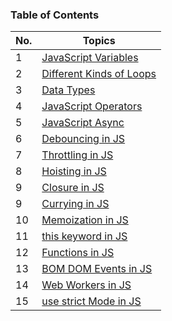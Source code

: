 ### Table of Contents

| No. | Topics                                                                                                                                     |
| --- | ------------------------------------------------------------------------------------------------------------------------------------------ |
| 1   | <a href="https://github.com/sanjay9616/JavaScript/blob/master/JavaScript-Tutorial/Variables/README.md">JavaScript Variables</a>            |
| 2   | <a href="https://github.com/sanjay9616/JavaScript/blob/master/JavaScript-Tutorial/Loops/README.md">Different Kinds of Loops</a>            |
| 3   | <a href="https://github.com/sanjay9616/JavaScript/blob/master/JavaScript-Tutorial/Data-Types/README.md">Data Types</a>                     |
| 4   | <a href="https://github.com/sanjay9616/JavaScript/blob/master/JavaScript-Tutorial/Operators/README.md">JavaScript Operators</a>            |
| 5   | <a href="https://github.com/sanjay9616/JavaScript/tree/master/JavaScript-Tutorial/Async">JavaScript Async</a>                              |
| 6   | <a href="https://github.com/sanjay9616/JavaScript/blob/master/JavaScript-Tutorial/Debouncing/README.md">Debouncing in JS</a>               |
| 7   | <a href="https://github.com/sanjay9616/JavaScript/blob/master/JavaScript-Tutorial/Throttling/README.md">Throttling in JS</a>               |
| 8   | <a href="https://github.com/sanjay9616/JavaScript/blob/master/JavaScript-Tutorial/Hoisting/README.md">Hoisting in JS</a>                   |
| 9   | <a href="https://github.com/sanjay9616/JavaScript/blob/master/JavaScript-Tutorial/Closure/README.md">Closure in JS</a>                     |
| 9   | <a href="https://github.com/sanjay9616/JavaScript/blob/master/JavaScript-Tutorial/Currying/README.md">Currying in JS</a>                   |
| 10  | <a href="https://github.com/sanjay9616/JavaScript/blob/master/JavaScript-Tutorial/Memoization/README.md">Memoization in JS</a>             |
| 11  | <a href="https://github.com/sanjay9616/JavaScript/blob/master/JavaScript-Tutorial/this%20keyword/README.md">this keyword in JS</a>         |
| 12  | <a href="https://github.com/sanjay9616/JavaScript/blob/master/JavaScript-Tutorial/Functions/README.md">Functions in JS</a>                 |
| 13  | <a href="https://github.com/sanjay9616/JavaScript/blob/master/JavaScript-Tutorial/BOM-DOM-Events/README.md">BOM DOM Events in JS</a>       |
| 14  | <a href="https://github.com/sanjay9616/JavaScript/blob/master/JavaScript-Tutorial/Service%20Worker/README.md">Web Workers in JS</a>        |
| 15  | <a href="https://github.com/sanjay9616/JavaScript/blob/master/JavaScript-Tutorial/use%20strict%20Mode/README.md">use strict Mode in JS</a> |